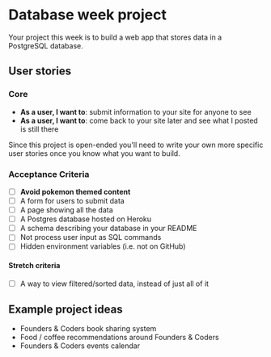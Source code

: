 # Database week project

Your project this week is to build a web app that stores data in a PostgreSQL database.

## User stories

### Core

- **As a user, I want to**: submit information to your site for anyone to see
- **As a user, I want to**: come back to your site later and see what I posted is still there

Since this project is open-ended you'll need to write your own more specific user stories once you know what you want to build.

### Acceptance Criteria

- [ ] **Avoid pokemon themed content**
- [ ] A form for users to submit data
- [ ] A page showing all the data
- [ ] A Postgres database hosted on Heroku
- [ ] A schema describing your database in your README
- [ ] Not process user input as SQL commands
- [ ] Hidden environment variables (i.e. not on GitHub)

#### Stretch criteria

- [ ] A way to view filtered/sorted data, instead of just all of it

## Example project ideas

- Founders & Coders book sharing system
- Food / coffee recommendations around Founders & Coders
- Founders & Coders events calendar
